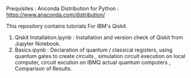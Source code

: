 Prequisites :
Anconda Distribution for Python : https://www.anaconda.com/distribution/

This repository contains tutorials For IBM's Qiskit.
1. Qiskit Installation.ipynb : Installation and version check of Qiskit from Jupyter Notebook.
2. Basics.ipynb : Declaration of quantum / classical registers, using quantum gates to create circuits , simulation circuit execution on local computer,  circuit excution on IBMQ actual quantum computers , Comparison of Results.
